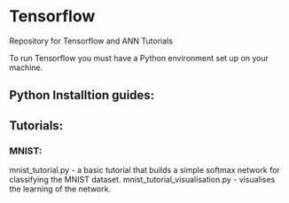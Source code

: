 # Tensorflow
Repository for Tensorflow and ANN Tutorials

To run Tensorflow you must have a Python environment set up on your machine.


## Python Installtion guides:


## Tutorials:

### MNIST:
mnist_tutorial.py - a basic tutorial that builds a simple softmax network for classifying the MNIST dataset.
mnist_tutorial_visualisation.py - visualises the learning of the network.
